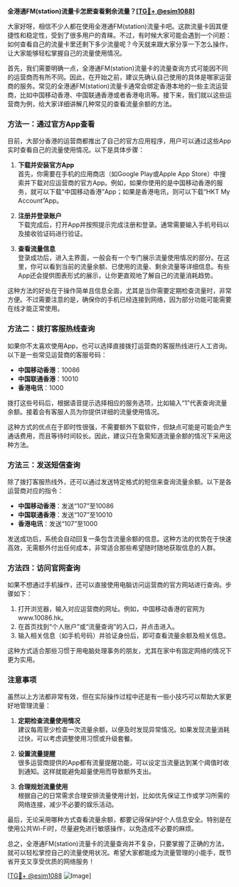 **全港通FM(station)流量卡怎麽查看剩余流量？[[TG💪+ @esim1088](https://t.me/s/esim1088)]**

大家好呀，相信不少人都在使用全港通FM(station)流量卡吧。这款流量卡因其便捷性和稳定性，受到了很多用户的青睐。不过，有时候大家可能会遇到一个问题：如何查看自己的流量卡里还剩下多少流量呢？今天就来跟大家分享一下怎么操作，让大家能够轻松掌握自己的流量使用情况。

首先，我们需要明确一点，全港通FM(station)流量卡的流量查询方式可能因不同的运营商而有所不同。因此，在开始之前，建议先确认自己使用的具体是哪家运营商的服务。常见的全港通FM(station)流量卡通常会绑定香港本地的一些主流运营商，比如中国移动香港、中国联通香港或者香港电讯等。接下来，我们就以这些运营商为例，给大家详细讲解几种常见的查看流量余额的方法。

### 方法一：通过官方App查看

目前，大部分香港的运营商都推出了自己的官方应用程序，用户可以通过这些App实时查看自己的流量使用情况。以下是具体步骤：

1. **下载并安装官方App**  
   首先，你需要在手机的应用商店（如Google Play或Apple App Store）中搜索并下载对应运营商的官方App。例如，如果你使用的是中国移动香港的服务，就可以下载“中国移动香港”App；如果是香港电讯，则可以下载“HKT My Account”App。

2. **注册并登录账户**  
   下载完成后，打开App并按照提示完成注册和登录。通常需要输入手机号码以及接收验证码进行验证。

3. **查看流量信息**  
   登录成功后，进入主界面，一般会有一个专门展示流量使用情况的部分。在这里，你可以看到当前的流量余额、已使用的流量、剩余流量等详细信息。有些App还会提供图表形式的展示，让你更直观地了解自己的流量消耗趋势。

这种方法的好处在于操作简单且信息全面，尤其是当你需要定期检查流量时，非常方便。不过需要注意的是，确保你的手机已经连接到网络，因为部分功能可能需要在线才能正常使用。

### 方法二：拨打客服热线查询

如果你不太喜欢使用App，也可以选择直接拨打运营商的客服热线进行人工咨询。以下是一些常见运营商的客服号码：

- **中国移动香港**：10086  
- **中国联通香港**：10010  
- **香港电讯**：1000  

拨打这些号码后，根据语音提示选择相应的服务选项，比如输入“1”代表查询流量余额。接着会有客服人员为你提供详细的流量使用情况。

这种方式的优点在于即时性很强，不需要额外下载软件，但缺点可能是可能会产生通话费用，而且等待时间较长。因此，建议只在急需知道流量余额的情况下采用这种方法。

### 方法三：发送短信查询

除了拨打客服热线外，还可以通过发送特定格式的短信来查询流量余额。以下是各运营商对应的指令：

- **中国移动香港**：发送“107”至10086  
- **中国联通香港**：发送“107”至10010  
- **香港电讯**：发送“107”至1000  

发送成功后，系统会自动回复一条包含流量余额的信息。这种方法的优势在于快速高效，无需额外付出任何成本，非常适合那些希望随时随地获取信息的人群。

### 方法四：访问官网查询

如果不想通过手机操作，还可以直接使用电脑访问运营商的官方网站进行查询。步骤如下：

1. 打开浏览器，输入对应运营商的网址。例如，中国移动香港的官网为www.10086.hk。
2. 在首页找到“个人账户”或“流量查询”的入口，并点击进入。
3. 输入相关信息（如手机号码）并验证身份后，即可查看流量余额及相关信息。

这种方式适合那些习惯于用电脑处理事务的朋友，尤其在家中有固定网络的情况下更为实用。

### 注意事项

虽然以上方法都非常有效，但在实际操作过程中还是有一些小技巧可以帮助大家更好地管理流量：

1. **定期检查流量使用情况**  
   建议每周至少检查一次流量余额，以便及时发现异常情况。如果发现流量消耗过快，可以考虑调整使用习惯或升级套餐。

2. **设置流量提醒**  
   很多运营商提供的App都有流量提醒功能，可以设定当流量达到某个阈值时收到通知。这样就能避免超量使用而导致额外支出。

3. **合理规划流量使用**  
   根据自己的日常需求合理安排流量使用计划，比如优先保证工作或学习所需的网络连接，减少不必要的娱乐活动。

最后，无论采用哪种方式查看流量余额，都要记得保护好个人信息安全。特别是在使用公共Wi-Fi时，尽量避免进行敏感操作，以免造成不必要的麻烦。

总之，全港通FM(station)流量卡的流量查询并不复杂，只要掌握了正确的方法，就可以轻松掌控自己的流量使用状况。希望大家都能成为流量管理的小能手，既节省开支又享受优质的网络服务！

[[TG💪+ @esim1088](https://t.me/s/esim1088) ![Image](https://i.postimg.cc/4NQfJmqS/Snipaste-2025-05-13-00-14-12.png)]